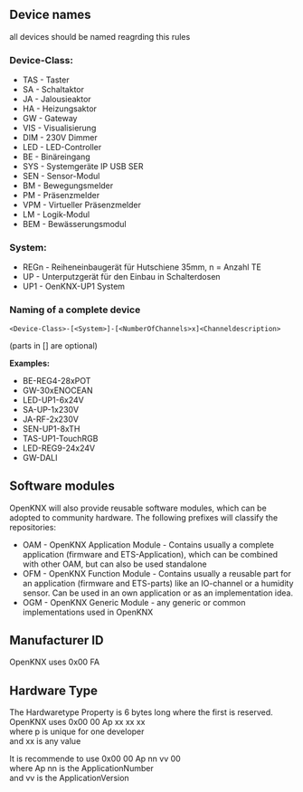 ## Device names
all devices should be named reagrding this rules

### Device-Class:

* TAS - Taster
* SA - Schaltaktor 
* JA - Jalousieaktor
* HA - Heizungsaktor
* GW - Gateway
* VIS - Visualisierung
* DIM - 230V Dimmer  
* LED - LED-Controller  
* BE - Binäreingang  
* SYS - Systemgeräte IP USB SER
* SEN - Sensor-Modul
* BM - Bewegungsmelder
* PM - Präsenzmelder
* VPM - Virtueller Präsenzmelder
* LM - Logik-Modul
* BEM - Bewässerungsmodul

### System:

* REGn - Reiheneinbaugerät für Hutschiene 35mm, n = Anzahl TE
* UP - Unterputzgerät für den Einbau in Schalterdosen
* UP1 - OenKNX-UP1 System

### Naming of a complete device

`<Device-Class>-[<System>]-[<NumberOfChannels>x]<Channeldescription>`

(parts in [] are optional)

**Examples:**  
* BE-REG4-28xPOT
* GW-30xENOCEAN
* LED-UP1-6x24V
* SA-UP-1x230V
* JA-RF-2x230V
* SEN-UP1-8xTH
* TAS-UP1-TouchRGB
* LED-REG9-24x24V
* GW-DALI

## Software modules

OpenKNX will also provide reusable software modules, which can be adopted to community hardware.
The following prefixes will classify the repositories:

* OAM - OpenKNX Application Module - Contains usually a complete application (firmware and ETS-Application), which can be combined with other OAM, but can also be used standalone
* OFM - OpenKNX Function Module - Contains usually a reusable part for an application (firmware and ETS-parts) like an IO-channel or a humidity sensor. Can be used in an own application or as an implementation idea.
* OGM - OpenKNX Generic Module - any generic or common implementations used in OpenKNX

## Manufacturer ID 

OpenKNX uses 0x00 FA

##  Hardware Type 

The Hardwaretype Property is 6 bytes long where the first is reserved.  
OpenKNX uses 0x00 00 Ap xx xx xx  
where p is unique for one developer  
and xx is any value

It is recommende to use
0x00 00 Ap nn vv 00  
where Ap nn is the ApplicationNumber  
and vv is the ApplicationVersion 